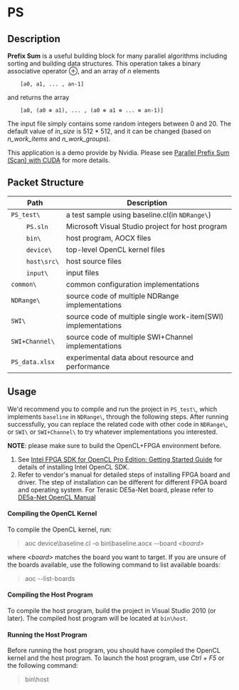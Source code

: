 # PS

## Description
<b>Prefix Sum</b> is a useful building block for many parallel algorithms including sorting and building data structures. This operation takes a binary associative operator ⊕, and an array of <i>n</i> elements
```
    [a0, a1, ... , an-1]
```
and returns the array
```
    [a0, (a0 ⊕ a1), ... , (a0 ⊕ a1 ⊕ ... ⊕ an-1)]
```

The input file simply contains some random integers between 0 and 20. The default value of <i>in_size</i> is 512 * 512, and it can be changed (based on <i>n_work_items</i> and <i>n_work_groups</i>).

This application is a demo provide by Nvidia. Please see [Parallel Prefix Sum (Scan) with CUDA](https://developer.nvidia.com/gpugems/GPUGems3/gpugems3_ch39.html "Title") for more details.


## Packet Structure

Path|Description
-|-
`PS_test\` | a test sample using baseline.cl(in  `NDRange\`)
&nbsp;&nbsp;&nbsp;&nbsp;&nbsp;&nbsp;&nbsp;&nbsp;`PS.sln` | Microsoft Visual Studio project for host program
&nbsp;&nbsp;&nbsp;&nbsp;&nbsp;&nbsp;&nbsp;&nbsp;`bin\` | host program, AOCX files
&nbsp;&nbsp;&nbsp;&nbsp;&nbsp;&nbsp;&nbsp;&nbsp;`device\` | top-level OpenCL kernel files
&nbsp;&nbsp;&nbsp;&nbsp;&nbsp;&nbsp;&nbsp;&nbsp;`host\src\` | host source files
&nbsp;&nbsp;&nbsp;&nbsp;&nbsp;&nbsp;&nbsp;&nbsp;`input\` | input files
`common\` | common configuration implementations
`NDRange\` | source code of multiple NDRange implementations
`SWI\` | source code of multiple single work-item(SWI) implementations
`SWI+Channel\` | source code of multiple SWI+Channel implementations
`PS_data.xlsx` | experimental data about resource and performance

## Usage
We'd recommend you to compile and run the project in `PS_test\`, which implements `baseline` in `NDRange\`, through the following steps. After running successfully, you can replace the related code with other code in `NDRange\`, or `SWI\` or `SWI+Channel\` to try whatever implementations you interested.

**NOTE**: please make sure to build the OpenCL+FPGA environment before.
1. See [Intel FPGA SDK for OpenCL Pro Edition: Getting Started Guide](https://www.intel.com/content/www/us/en/programmable/documentation/mwh1391807309901.html#mwh1391807297091 "Title") for details of installing Intel OpenCL SDK. 
2. Refer to vendor's manual for detailed steps of installing FPGA board and driver. The step of installation can be different for different FPGA board and operating system. For Terasic DE5a-Net board, please refer to [DE5a-Net OpenCL Manual](http://download.terasic.com/downloads/cd-rom/de5a-net/linux_BSP/I2/DE5ANET_I2_OpenCL_16.1.pdf "Title")

#### Compiling the OpenCL Kernel
To compile the OpenCL kernel, run:
> aoc device\baseline.cl -o bin\baseline.aocx --board <i>\<board></i>

where <i>\<board></i> matches the board you want to target. If you are unsure of the boards available, use the following command to list available boards:
> aoc --list-boards

#### Compiling the Host Program
To compile the host program, build the project in Visual Studio 2010 (or later). The compiled host program will be located at `bin\host`.

#### Running the Host Program
Before running the host program, you should have compiled the OpenCL kernel and the host program. To launch the host program, use <i>Ctrl + F5</i> or the following command:
> bin\host
